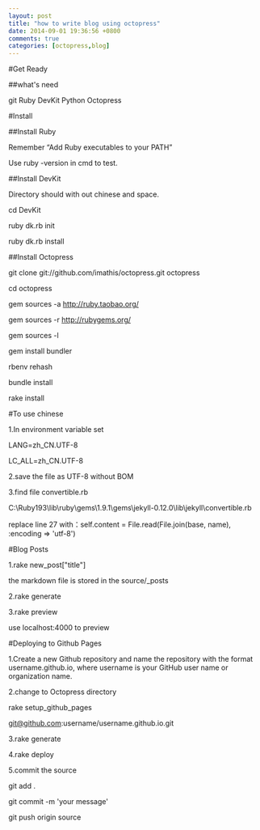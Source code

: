 ```yaml
---
layout: post
title: "how to write blog using octopress"
date: 2014-09-01 19:36:56 +0800
comments: true
categories: [octopress,blog]
---
```


#Get Ready

##what's need

git Ruby DevKit Python Octopress

#Install

##Install Ruby

Remember “Add Ruby executables to your PATH”

Use ruby -version in cmd to test.

##Install DevKit

Directory should with out chinese and space.

cd DevKit

ruby dk.rb init

ruby dk.rb install

##Install Octopress

git clone git://github.com/imathis/octopress.git octopress

cd octopress


gem sources -a http://ruby.taobao.org/

gem sources -r http://rubygems.org/

gem sources -l


gem install bundler

rbenv rehash

bundle install


rake install

#To use chinese

1.In  environment variable set

LANG=zh_CN.UTF-8

LC_ALL=zh_CN.UTF-8

2.save the file as UTF-8 without BOM

3.find file convertible.rb

C:\Ruby193\lib\ruby\gems\1.9.1\gems\jekyll-0.12.0\lib\jekyll\convertible.rb

replace line 27 with：self.content = File.read(File.join(base, name), :encoding => 'utf-8')

#Blog Posts

1.rake new_post["title"]

the markdown file is stored in the source/_posts

2.rake generate

3.rake preview

use localhost:4000 to preview

#Deploying to Github Pages

1.Create a new Github repository and name the repository with the format username.github.io, where username is your GitHub user name or organization name.

2.change to Octopress directory

rake setup_github_pages

git@github.com:username/username.github.io.git

3.rake generate

4.rake deploy

5.commit the source 

git add .

git commit -m 'your message'

git push origin source